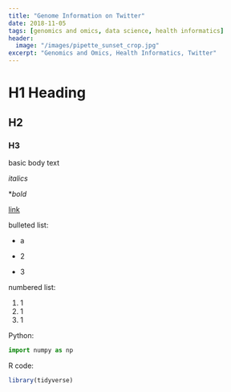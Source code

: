 ```yaml
---
title: "Genome Information on Twitter"
date: 2018-11-05
tags: [genomics and omics, data science, health informatics]
header:
  image: "/images/pipette_sunset_crop.jpg"
excerpt: "Genomics and Omics, Health Informatics, Twitter"
---
```


# H1 Heading

## H2

### H3

basic body text

*italics*

**bold*

[link](https://github.com/mattcwh)

bulleted list:
* a
+ 2
- 3

numbered list:
1. 1
2. 1
3. 1

Python:
```python
import numpy as np
```

R code:
```r
library(tidyverse)
```
